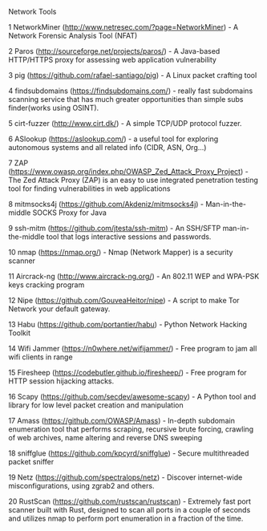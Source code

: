  Network Tools 


1 NetworkMiner (http://www.netresec.com/?page=NetworkMiner) - A Network Forensic Analysis Tool (NFAT)

2 Paros (http://sourceforge.net/projects/paros/) - A Java-based HTTP/HTTPS proxy for assessing web application vulnerability

3 pig (https://github.com/rafael-santiago/pig) - A Linux packet crafting tool

4 findsubdomains (https://findsubdomains.com/) - really fast subdomains scanning service that has much greater opportunities than simple subs finder(works using OSINT).

5 cirt-fuzzer (http://www.cirt.dk/) - A simple TCP/UDP protocol fuzzer.

6 ASlookup (https://aslookup.com/) - a useful tool for exploring autonomous systems and all related info (CIDR, ASN, Org...)

7 ZAP (https://www.owasp.org/index.php/OWASP_Zed_Attack_Proxy_Project) - The Zed Attack Proxy (ZAP) is an easy to use integrated penetration testing tool for finding       vulnerabilities in web applications

8 mitmsocks4j (https://github.com/Akdeniz/mitmsocks4j) - Man-in-the-middle SOCKS Proxy for Java

9 ssh-mitm (https://github.com/jtesta/ssh-mitm) - An SSH/SFTP man-in-the-middle tool that logs interactive sessions and passwords.

10 nmap (https://nmap.org/) - Nmap (Network Mapper) is a security scanner

11 Aircrack-ng (http://www.aircrack-ng.org/) - An 802.11 WEP and WPA-PSK keys cracking program

12 Nipe (https://github.com/GouveaHeitor/nipe) - A script to make Tor Network your default gateway.

13 Habu (https://github.com/portantier/habu) - Python Network Hacking Toolkit

14 Wifi Jammer (https://n0where.net/wifijammer/) - Free program to jam all wifi clients in range

15 Firesheep (https://codebutler.github.io/firesheep/) - Free program for HTTP session hijacking attacks.

16 Scapy (https://github.com/secdev/awesome-scapy) - A Python tool and library for low level packet creation and manipulation

17 Amass (https://github.com/OWASP/Amass) - In-depth subdomain enumeration tool that performs scraping, recursive brute forcing, crawling of web archives, name altering and reverse DNS sweeping

18 sniffglue (https://github.com/kpcyrd/sniffglue) - Secure multithreaded packet sniffer

19 Netz (https://github.com/spectralops/netz) - Discover internet-wide misconfigurations, using zgrab2 and others.

20 RustScan (https://github.com/rustscan/rustscan) - Extremely fast port scanner built with Rust, designed to scan all ports in a couple of seconds and utilizes nmap to    perform port enumeration in a fraction of the time.
